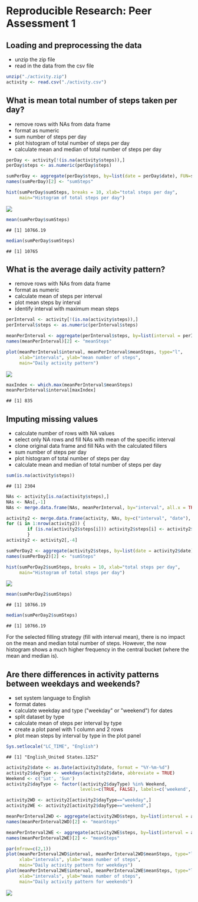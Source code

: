 # Reproducible Research: Peer Assessment 1

## Loading and preprocessing the data

- unzip the zip file
- read in the data from the csv file


```r
unzip("./activity.zip")
activity <- read.csv("./activity.csv")
```

## What is mean total number of steps taken per day?

- remove rows with NAs from data frame
- format as numeric
- sum number of steps per day
- plot histogram of total number of steps per day
- calculate mean and median of total number of steps per day


```r
perDay <- activity[!(is.na(activity$steps)),]
perDay$steps <- as.numeric(perDay$steps)

sumPerDay <- aggregate(perDay$steps, by=list(date = perDay$date), FUN=sum)
names(sumPerDay)[2] <- "sumSteps"

hist(sumPerDay$sumSteps, breaks = 10, xlab="total steps per day",
     main="Histogram of total steps per day")
```

![](PA1_template_files/figure-html/unnamed-chunk-2-1.png) 

```r
mean(sumPerDay$sumSteps)
```

```
## [1] 10766.19
```

```r
median(sumPerDay$sumSteps)
```

```
## [1] 10765
```

## What is the average daily activity pattern?

- remove rows with NAs from data frame
- format as numeric
- calculate mean of steps per interval
- plot mean steps by interval
- identify interval with maximum mean steps


```r
perInterval <- activity[!(is.na(activity$steps)),]
perInterval$steps <- as.numeric(perInterval$steps)

meanPerInterval <- aggregate(perInterval$steps, by=list(interval = perInterval$interval), FUN=mean)
names(meanPerInterval)[2] <- "meanSteps"

plot(meanPerInterval$interval, meanPerInterval$meanSteps, type="l",
     xlab="intervals", ylab="mean number of steps", 
     main="Daily activity pattern")
```

![](PA1_template_files/figure-html/unnamed-chunk-3-1.png) 

```r
maxIndex <- which.max(meanPerInterval$meanSteps)
meanPerInterval$interval[maxIndex]
```

```
## [1] 835
```


## Imputing missing values

- calculate number of rows with NA values
- select only NA rows and fill NAs with mean of the specific interval
- clone original data frame and fill NAs with the calculated fillers
- sum number of steps per day
- plot histogram of total number of steps per day
- calculate mean and median of total number of steps per day



```r
sum(is.na(activity$steps))
```

```
## [1] 2304
```

```r
NAs <- activity[is.na(activity$steps),]
NAs <- NAs[,-1]
NAs <- merge.data.frame(NAs, meanPerInterval, by="interval", all.x = TRUE)

activity2 <- merge.data.frame(activity, NAs, by=c("interval", "date"), all.x=TRUE)
for (i in 1:nrow(activity2)) {
        if (is.na(activity2$steps[i])) activity2$steps[i] <- activity2$meanSteps[i]
        }
activity2 <- activity2[,-4]

sumPerDay2 <- aggregate(activity2$steps, by=list(date = activity2$date), FUN=sum)
names(sumPerDay2)[2] <- "sumSteps"

hist(sumPerDay2$sumSteps, breaks = 10, xlab="total steps per day",
     main="Histogram of total steps per day")
```

![](PA1_template_files/figure-html/unnamed-chunk-4-1.png) 

```r
mean(sumPerDay2$sumSteps)
```

```
## [1] 10766.19
```

```r
median(sumPerDay2$sumSteps)
```

```
## [1] 10766.19
```

For the selected filling strategy (fill with interval mean), there is no impact on the mean and median total number of steps.
However, the now histogram shows a much higher frequency in the central bucket (where the mean and median is).


## Are there differences in activity patterns between weekdays and weekends?

- set system language to English
- format dates
- calculate weekday and type ("weekday" or "weekend") for dates
- split dataset by type
- calculate mean of steps per interval by type
- create a plot panel with 1 column and 2 rows
- plot mean steps by interval by type in the plot panel



```r
Sys.setlocale("LC_TIME", "English")
```

```
## [1] "English_United States.1252"
```

```r
activity2$date <- as.Date(activity2$date, format = "%Y-%m-%d")
activity2$dayType <- weekdays(activity2$date, abbreviate = TRUE)
Weekend <- c('Sat', 'Sun')
activity2$dayType <- factor((activity2$dayType) %in% Weekend,
                            levels=c(TRUE, FALSE), labels=c('weekend', 'weekday'))

activity2WD <- activity2[activity2$dayType=="weekday",]
activity2WE <- activity2[activity2$dayType=="weekend",]

meanPerInterval2WD <- aggregate(activity2WD$steps, by=list(interval = activity2WD$interval), FUN=mean)
names(meanPerInterval2WD)[2] <- "meanSteps"

meanPerInterval2WE <- aggregate(activity2WE$steps, by=list(interval = activity2WE$interval), FUN=mean)
names(meanPerInterval2WE)[2] <- "meanSteps"

par(mfrow=c(2,1))
plot(meanPerInterval2WD$interval, meanPerInterval2WD$meanSteps, type="l",
     xlab="intervals", ylab="mean number of steps",
     main="Daily activity pattern for weekdays")
plot(meanPerInterval2WE$interval, meanPerInterval2WE$meanSteps, type="l",
     xlab="intervals", ylab="mean number of steps",
     main="Daily activity pattern for weekends")
```

![](PA1_template_files/figure-html/unnamed-chunk-5-1.png) 



